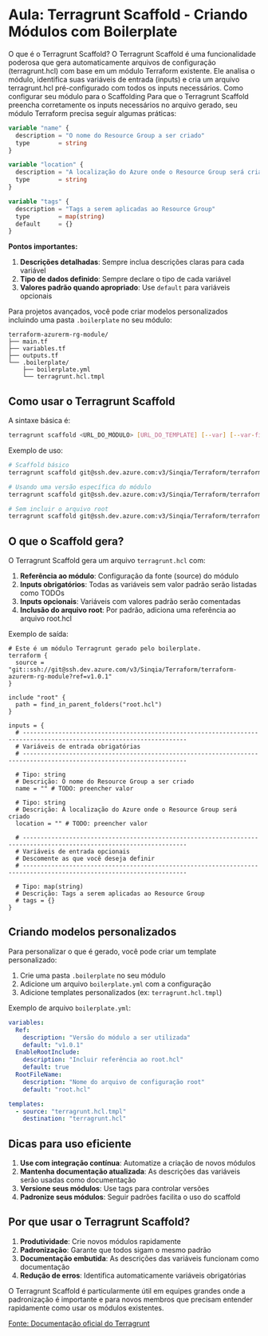 # Aula: Terragrunt Scaffold - Criando Módulos com Boilerplate

O que é o Terragrunt Scaffold?
O Terragrunt Scaffold é uma funcionalidade poderosa que gera automaticamente arquivos de configuração (terragrunt.hcl) com base em um módulo Terraform existente. Ele analisa o módulo, identifica suas variáveis de entrada (inputs) e cria um arquivo terragrunt.hcl pré-configurado com todos os inputs necessários.
Como configurar seu módulo para o Scaffolding
Para que o Terragrunt Scaffold preencha corretamente os inputs necessários no arquivo gerado, seu módulo Terraform precisa seguir algumas práticas:

```hcl:terraform-azurerm-rg-module/variables.tf
variable "name" {
  description = "O nome do Resource Group a ser criado"
  type        = string
}

variable "location" {
  description = "A localização do Azure onde o Resource Group será criado"
  type        = string
}

variable "tags" {
  description = "Tags a serem aplicadas ao Resource Group"
  type        = map(string)
  default     = {}
}
```

**Pontos importantes:**
1. **Descrições detalhadas**: Sempre inclua descrições claras para cada variável
2. **Tipo de dados definido**: Sempre declare o tipo de cada variável
3. **Valores padrão quando apropriado**: Use `default` para variáveis opcionais

Para projetos avançados, você pode criar modelos personalizados incluindo uma pasta `.boilerplate` no seu módulo:

```
terraform-azurerm-rg-module/
├── main.tf
├── variables.tf
├── outputs.tf
└── .boilerplate/
    ├── boilerplate.yml
    └── terragrunt.hcl.tmpl
```

## Como usar o Terragrunt Scaffold

A sintaxe básica é:

```bash
terragrunt scaffold <URL_DO_MÓDULO> [URL_DO_TEMPLATE] [--var] [--var-file] [--no-include-root] [--root-file-name]
```

Exemplo de uso:

```bash
# Scaffold básico
terragrunt scaffold git@ssh.dev.azure.com:v3/Sinqia/Terraform/terraform-azurerm-rg-module

# Usando uma versão específica do módulo
terragrunt scaffold git@ssh.dev.azure.com:v3/Sinqia/Terraform/terraform-azurerm-rg-module --var=Ref=v1.0.2

# Sem incluir o arquivo root
terragrunt scaffold git@ssh.dev.azure.com:v3/Sinqia/Terraform/terraform-azurerm-rg-module --no-include-root
```

## O que o Scaffold gera?

O Terragrunt Scaffold gera um arquivo `terragrunt.hcl` com:

1. **Referência ao módulo**: Configuração da fonte (source) do módulo
2. **Inputs obrigatórios**: Todas as variáveis sem valor padrão serão listadas como TODOs
3. **Inputs opcionais**: Variáveis com valores padrão serão comentadas
4. **Inclusão do arquivo root**: Por padrão, adiciona uma referência ao arquivo root.hcl

Exemplo de saída:

```hcl
# Este é um módulo Terragrunt gerado pelo boilerplate.
terraform {
  source = "git::ssh://git@ssh.dev.azure.com/v3/Sinqia/Terraform/terraform-azurerm-rg-module?ref=v1.0.1"
}

include "root" {
  path = find_in_parent_folders("root.hcl")
}

inputs = {
  # --------------------------------------------------------------------------------------------------------------------
  # Variáveis de entrada obrigatórias
  # --------------------------------------------------------------------------------------------------------------------

  # Tipo: string
  # Descrição: O nome do Resource Group a ser criado
  name = "" # TODO: preencher valor

  # Tipo: string
  # Descrição: A localização do Azure onde o Resource Group será criado
  location = "" # TODO: preencher valor

  # --------------------------------------------------------------------------------------------------------------------
  # Variáveis de entrada opcionais
  # Descomente as que você deseja definir
  # --------------------------------------------------------------------------------------------------------------------

  # Tipo: map(string)
  # Descrição: Tags a serem aplicadas ao Resource Group
  # tags = {}
}
```

## Criando modelos personalizados

Para personalizar o que é gerado, você pode criar um template personalizado:

1. Crie uma pasta `.boilerplate` no seu módulo
2. Adicione um arquivo `boilerplate.yml` com a configuração
3. Adicione templates personalizados (ex: `terragrunt.hcl.tmpl`)

Exemplo de arquivo `boilerplate.yml`:

```yaml
variables:
  Ref:
    description: "Versão do módulo a ser utilizada"
    default: "v1.0.1"
  EnableRootInclude:
    description: "Incluir referência ao root.hcl"
    default: true
  RootFileName:
    description: "Nome do arquivo de configuração root"
    default: "root.hcl"

templates:
  - source: "terragrunt.hcl.tmpl"
    destination: "terragrunt.hcl"
```

## Dicas para uso eficiente

1. **Use com integração contínua**: Automatize a criação de novos módulos
2. **Mantenha documentação atualizada**: As descrições das variáveis serão usadas como documentação
3. **Versione seus módulos**: Use tags para controlar versões
4. **Padronize seus módulos**: Seguir padrões facilita o uso do scaffold

## Por que usar o Terragrunt Scaffold?

1. **Produtividade**: Crie novos módulos rapidamente
2. **Padronização**: Garante que todos sigam o mesmo padrão
3. **Documentação embutida**: As descrições das variáveis funcionam como documentação
4. **Redução de erros**: Identifica automaticamente variáveis obrigatórias

O Terragrunt Scaffold é particularmente útil em equipes grandes onde a padronização é importante e para novos membros que precisam entender rapidamente como usar os módulos existentes.

[Fonte: Documentação oficial do Terragrunt](https://terragrunt.gruntwork.io/docs/features/scaffold/)